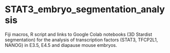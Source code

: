 # STAT3_embryo_segmentation_analysis
Fiji macros, R script and links to Google Colab notebooks (3D Stardist segmentation) for the analysis of transcription factors (STAT3, TFCP2L1, NANOG) in E3.5, E4.5 and diapause mouse embryos. 
